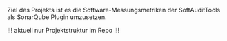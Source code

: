 Ziel des Projekts ist es die Software-Messungsmetriken der SoftAuditTools als SonarQube Plugin umzusetzen.

!!! aktuell nur Projektstruktur im Repo !!!
